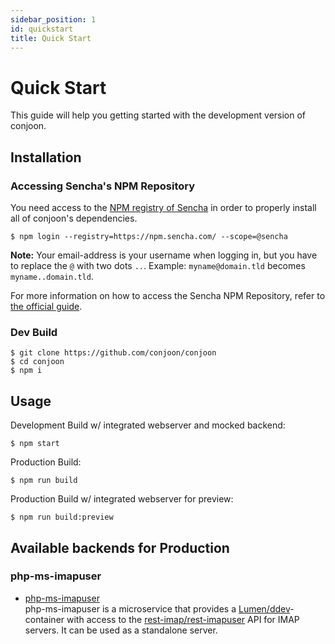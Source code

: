 ```yaml
---
sidebar_position: 1
id: quickstart
title: Quick Start
---
```


# Quick Start
This guide will help you getting started with the development version of conjoon.

## Installation

### Accessing Sencha's NPM Repository
You need access to the [NPM registry of Sencha](https://npm.sencha.com/) in order to properly install all of conjoon's dependencies.

```shell
$ npm login --registry=https://npm.sencha.com/ --scope=@sencha
```
**Note:**
Your email-address is your username when logging in, but you have to replace the `@` with two dots `..`.
Example: `myname@domain.tld` becomes `myname..domain.tld`.

For more information on how to access the Sencha NPM Repository, refer to [the official guide](https://docs.sencha.com/extjs/7.4.0/guides/using_systems/using_npm/npm_repo_access.html).

### Dev Build

```shell
$ git clone https://github.com/conjoon/conjoon
$ cd conjoon
$ npm i 
```

## Usage

Development Build w/ integrated webserver and mocked backend:
```shell
$ npm start
```

Production Build:
```shell
$ npm run build
```

Production Build w/ integrated webserver for preview:
```shell
$ npm run build:preview
```


## Available backends for Production

### php-ms-imapuser
* [php-ms-imapuser](https://github.com/conjoon/php-ms-imapuser) <br />
  php-ms-imapuser is a microservice that provides a [Lumen/ddev](https://lumen.laravel.com)-container with access
  to the [rest-imap/rest-imapuser](https://github.com/conjoon/rest-api-description) API for IMAP servers. It can
  be used as a standalone server.
